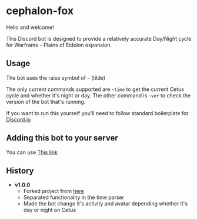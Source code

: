 # cephalon-fox

Hello and welcome!

This Discord bot is designed to provide a relatively accurate Day/Night cycle for
Warframe - Plains of Eidolon expansion.


## Usage

The bot uses the raise symbol of `~` (tilde)

The only current commands supported are `~time` to get the current Cetus cycle and whether it's night or day. The other command is `~ver` to check the version of the bot that's running.

If you want to run this yourself you'll need to follow standard boilerplate for 
[Discord.io](https://github.com/izy521/discord.io)


## Adding this bot to your server

You can use [This link](https://discordapp.com/oauth2/authorize?client_id=474859090082791424&scope=bot&permissions=67584)


## History
- **v1.0.0**
    - Forked project from [here](https://github.com/LilithTundrus/eidoclock-discord)
    - Separated functionality in the time parser
    - Made the bot change it's activity and avatar depending whether it's day or night on Cetus
